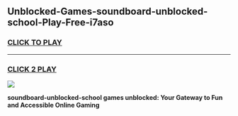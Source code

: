 
## Unblocked-Games-soundboard-unblocked-school-Play-Free-i7aso
<h3>
<a href="https://premium76.site?title=soundboard-unblocked-school&ref=18A1">CLICK TO PLAY</a></h3>
<hr>

<h3>
<a href="https://premium76.site?title=soundboard-unblocked-school&ref=18A1">CLICK 2 PLAY</a>
  
</h3>

<a href="https://premium76.site?title=soundboard-unblocked-school&ref=18A1"><img src="https://clearcache.store/games.png"></a>


**soundboard-unblocked-school games unblocked: Your Gateway to Fun and Accessible Online Gaming**
